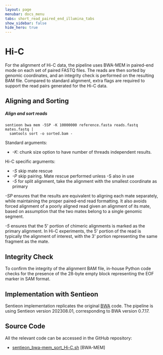 ```yaml
---
layout: page
menubar: docs_menu
tabs: short_read_paired_end_illumina_tabs
show_sidebar: false
hide_hero: true
---
```


# Hi-C

For the alignment of Hi-C data, the pipeline uses BWA-MEM in paired-end mode on each set of paired FASTQ files. The reads are then sorted by genomic coordinates, and an integrity check is performed on the resulting BAM file. Compared to standard alignment, extra flags are required to support the read pairs generated for the Hi-C data.

## Aligning and Sorting

##### Align and sort reads

```text
sentieon bwa mem -5SP -K 10000000 reference.fasta reads.fastq mates.fastq |
  samtools sort -o sorted.bam -
```

Standard arguments:

- *-K*: chunk size option to have number of threads independent results.

Hi-C specific arguments:

- *-S* skip mate rescue
- *-P* skip pairing. Mate rescue performed unless -S also in use
- *-5* for split alignment, take the alignment with the smallest coordinate as primary

*-SP* ensures that the results are equivalent to aligning each mate separately, while maintaining the proper paired-end read formatting. It also avoids forced alignment of a poorly aligned read given an alignment of its mate, based on assumption that the two mates belong to a single genomic segment.

*-5* ensures that the 5' portion of chimeric alignments is marked as the primary alignment. In Hi-C experiments, the 5' portion of the read is typically the alignment of interest, with the 3' portion representing the same fragment as the mate.

## Integrity Check

To confirm the integrity of the alignment BAM file, in-house Python code checks for the presence of the 28-byte empty block representing the EOF marker in SAM format.

## Implementation with Sentieon

Sentieon implementation replicates the original [BWA](https://github.com/lh3/bwa) code. The pipeline is using Sentieon version 202308.01, corresponding to BWA version 0.7.17.

## Source Code

All the relevant code can be accessed in the GitHub repository:

  - [sentieon_bwa-mem_sort_Hi-C.sh](https://github.com/smaht-dac/sentieon-pipelines/blob/main/dockerfiles/sentieon/sentieon_bwa-mem_sort_Hi-C.sh) [BWA-MEM]
